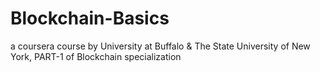 # Blockchain-Basics
a coursera course by University at Buffalo & The State University of New York, 
PART-1 of Blockchain specialization

